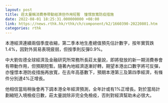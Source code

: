 ```yaml
---
layout: post
title: 莊太量稱消費券帶動經濟但作用短暫　憧憬放寬防疫措施
date: 2022-08-01 18:25:31.000000000 +08:00
link: https://news.rthk.hk/rthk/ch/component/k2/1660390-20220801.htm
categories: rthk
---
```


本港經濟連續兩個季度收縮，第二季本地生產總值預先估計數字，按年實質跌1.4%，因對外貿易表現疲弱，但按季則反彈0.9%。

中大劉佐德全球經濟及金融研究所常務所長莊太量說，即將發放的新一期消費券會有帶動作用，但預期短暫。隨著內地經濟逐漸好轉，期望本港出口數字將可反彈，亦憧憬本港防疫措施再放寬，在去年高基數下，預期本港第三及第四季經濟，有條件分別達4%正增長。

他相信當局稍後會再下調本港全年經濟預測，全年計或有1%正增長。對於當局計劃縮短入境檢疫日數，莊太量說除非完全免檢疫，否則對經濟幫助未必很大。
